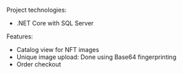 Project technologies: 
- .NET Core with SQL Server 

Features: 
- Catalog view for NFT images
- Unique image upload: Done using Base64 fingerprinting
- Order checkout
